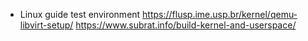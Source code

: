 - Linux guide test environment 
https://flusp.ime.usp.br/kernel/qemu-libvirt-setup/
https://www.subrat.info/build-kernel-and-userspace/

